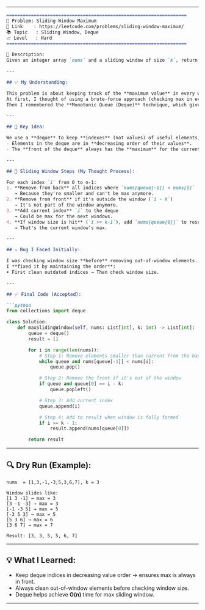 
---

````markdown
==================================================================
🧩 Problem: Sliding Window Maximum
🔗 Link    : https://leetcode.com/problems/sliding-window-maximum/
📚 Topic   : Sliding Window, Deque
📈 Level   : Hard
==================================================================

📄 Description:
Given an integer array `nums` and a sliding window of size `k`, return the maximum value in each window as it slides from left to right.

---

## ✅ My Understanding:

This problem is about keeping track of the **maximum value** in every window of size `k` as we slide from the start to the end of the array.  
At first, I thought of using a brute-force approach (checking max in every window), but that's **too slow** – O(n*k).  
Then I remembered the **Monotonic Queue (Deque)** technique, which gives us O(n) time.

---

## 🧠 Key Idea:

We use a **deque** to keep **indexes** (not values) of useful elements, such that:
- Elements in the deque are in **decreasing order of their values**.
- The **front of the deque** always has the **maximum** for the current window.

---

## 🔄 Sliding Window Steps (My Thought Process):

For each index `i` from 0 to n-1:
1. **Remove from back** all indices where `nums[queue[-1]] < nums[i]`  
   → Because they're smaller and can't be max anymore.
2. **Remove from front** if it's outside the window (`i - k`)  
   → It's not part of the window anymore.
3. **Add current index** `i` to the deque  
   → Could be max for the next windows.
4. **If window size is hit** (`i >= k-1`), add `nums[queue[0]]` to result  
   → That's the current window’s max.

---

## ⚠️ Bug I Faced Initially:

I was checking window size **before** removing out-of-window elements. That caused wrong maximums in some windows.  
I **fixed it by maintaining the order**:  
➤ First clean outdated indices → Then check window size.

---

## ✅ Final Code (Accepted):

```python
from collections import deque

class Solution:
    def maxSlidingWindow(self, nums: List[int], k: int) -> List[int]:
        queue = deque()
        result = []

        for i in range(len(nums)):
            # Step 1: Remove elements smaller than current from the back
            while queue and nums[queue[-1]] < nums[i]:
                queue.pop()

            # Step 2: Remove the front if it's out of the window
            if queue and queue[0] == i - k:
                queue.popleft()

            # Step 3: Add current index
            queue.append(i)

            # Step 4: Add to result when window is fully formed
            if i >= k - 1:
                result.append(nums[queue[0]])

        return result
````

---

## 🔍 Dry Run (Example):

```
nums  = [1,3,-1,-3,5,3,6,7], k = 3

Window slides like:
[1 3 -1] → max = 3  
[3 -1 -3] → max = 3  
[-1 -3 5] → max = 5  
[-3 5 3] → max = 5  
[5 3 6] → max = 6  
[3 6 7] → max = 7  

Result: [3, 3, 5, 5, 6, 7]
```

---

## 💡 What I Learned:

* Keep deque indices in decreasing value order → ensures max is always in front.
* Always clean out-of-window elements before checking window size.
* Deque helps achieve **O(n)** time for max sliding window.

---
